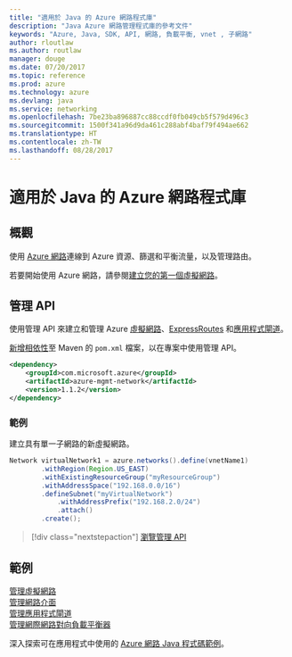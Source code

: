 ```yaml
---
title: "適用於 Java 的 Azure 網路程式庫"
description: "Java Azure 網路管理程式庫的參考文件"
keywords: "Azure, Java, SDK, API, 網路, 負載平衡, vnet , 子網路"
author: rloutlaw
ms.author: routlaw
manager: douge
ms.date: 07/20/2017
ms.topic: reference
ms.prod: azure
ms.technology: azure
ms.devlang: java
ms.service: networking
ms.openlocfilehash: 7be23ba896887cc88ccdf0fb049cb5f579d496c3
ms.sourcegitcommit: 1500f341a96d9da461c288abf4baf79f494ae662
ms.translationtype: HT
ms.contentlocale: zh-TW
ms.lasthandoff: 08/28/2017
---
```

# <a name="azure-network-libraries-for-java"></a>適用於 Java 的 Azure 網路程式庫

## <a name="overview"></a>概觀

使用 [Azure 網路](/azure/networking/networking-overview)連線到 Azure 資源、篩選和平衡流量，以及管理路由。

若要開始使用 Azure 網路，請參閱[建立您的第一個虛擬網路](/azure/virtual-network/virtual-network-get-started-vnet-subnet)。

## <a name="management-api"></a>管理 API

使用管理 API 來建立和管理 Azure [虛擬網路](/azure/virtual-network/virtual-networks-overview)、[ExpressRoutes](/azure/expressroute/) 和[應用程式閘道](/azure/application-gateway/)。

[新增相依性](https://maven.apache.org/guides/getting-started/index.html#How_do_I_use_external_dependencies)至 Maven 的 `pom.xml` 檔案，以在專案中使用管理 API。  

```XML
<dependency>
    <groupId>com.microsoft.azure</groupId>
    <artifactId>azure-mgmt-network</artifactId>
    <version>1.1.2</version>
</dependency>
```   

### <a name="example"></a>範例

建立具有單一子網路的新虛擬網路。

```java
Network virtualNetwork1 = azure.networks().define(vnetName1)
        .withRegion(Region.US_EAST)
        .withExistingResourceGroup("myResourceGroup")
        .withAddressSpace("192.168.0.0/16")
        .defineSubnet("myVirtualNetwork")
            .withAddressPrefix("192.168.2.0/24")
            .attach()
        .create();
```

> [!div class="nextstepaction"]
> [瀏覽管理 API](/java/api/overview/azure/networking/managementapi)

## <a name="samples"></a>範例

[管理虛擬網路](https://github.com/Azure-Samples/network-java-manage-virtual-network)   
[管理網路介面](https://github.com/Azure-Samples/network-java-manage-network-interface)   
[管理應用程式閘道](https://github.com/Azure-Samples/application-gateway-java-manage-simple-application-gateways)   
[管理網際網路對向負載平衡器](https://github.com/Azure-Samples/network-java-manage-internet-facing-load-balancers)   

深入探索可在應用程式中使用的 [Azure 網路 Java 程式碼範例](https://azure.microsoft.com/resources/samples/?platform=java&term=network)。
